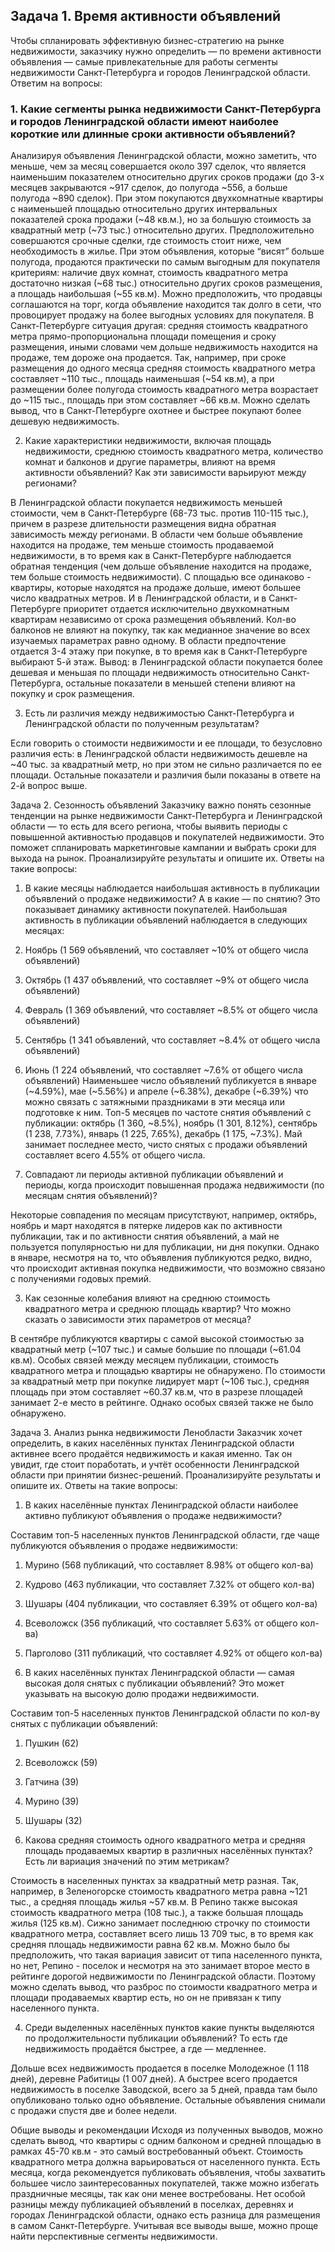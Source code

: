 ## Задача 1. Время активности объявлений
Чтобы спланировать эффективную бизнес-стратегию на рынке недвижимости, заказчику нужно определить — по времени активности объявления — самые привлекательные для работы сегменты недвижимости Санкт-Петербурга и городов Ленинградской области.
Ответим на вопросы: 

### 1. Какие сегменты рынка недвижимости Санкт-Петербурга и городов Ленинградской области имеют наиболее короткие или длинные сроки активности объявлений?
Анализируя объявления Ленинградской области, можно заметить, что меньше, чем за месяц совершается около 397 сделок, что является наименьшим показателем относительно других сроков продажи (до 3-х месяцев закрываются ~917 сделок, до полугода ~556, а больше полугода ~890 сделок). При этом покупаются двухкомнатные квартиры с наименьшей площадью относительно других интервальных показателей срока продажи (~48 кв.м.), но за большую стоимость за квадратный метр (~73 тыс.) относительно других. Предположительно совершаются срочные сделки, где стоимость стоит ниже, чем необходимость в жилье. 
При этом объявления, которые “висят” больше полугода, продаются практически по самым выгодным для покупателя критериям: наличие двух комнат, стоимость квадратного метра достаточно низкая (~68 тыс.) относительно других сроков размещения, а площадь наибольшая (~55 кв.м). Можно предположить, что продавцы соглашаются на торг, когда объявление находится так долго в сети, что провоцирует продажу на более выгодных условиях для покупателя. 
В Санкт-Петербурге ситуация другая: средняя стоимость квадратного метра прямо-пропорциональна площади помещения и сроку размещения, иными словами чем дольше недвижимость находится на продаже, тем дороже она продается. Так, например, при сроке размещения до одного месяца средняя стоимость квадратного метра составляет ~110 тыс., площадь наименьшая (~54 кв.м), а при размещении более полугода стоимость квадратного метра возрастает до ~115 тыс., площадь при этом составляет ~66 кв.м. Можно сделать вывод, что в Санкт-Петербурге охотнее и быстрее покупают более дешевую недвижимость.

2. Какие характеристики недвижимости, включая площадь недвижимости, среднюю стоимость квадратного метра, количество комнат и балконов и другие параметры, влияют на время активности объявлений? Как эти зависимости варьируют между регионами?

В Ленинградской области покупается недвижимость меньшей стоимости, чем в Санкт-Петербурге (68-73 тыс. против 110-115 тыс.), причем в разрезе длительности размещения видна обратная зависимость между регионами. В области чем больше объявление находится на продаже, тем меньше стоимость продаваемой недвижимости, в то время как в Санкт-Петербурге наблюдается обратная тенденция (чем дольше объявление находится на продаже, тем больше стоимость недвижимости). 
С площадью все одинаково - квартиры, которые находятся на продаже дольше, имеют большее число квадратных метров. 
И в Ленинградской области, и в Санкт-Петербурге приоритет отдается исключительно двухкомнатным квартирам независимо от срока размещения объявлений. 
Кол-во балконов не влияют на покупку, так как медианное значение во всех изучаемых параметрах равно одному. В области предпочтение отдается 3-4 этажу при покупке, в то время как в Санкт-Петербурге выбирают 5-й этаж.
Вывод: в Ленинградской области покупается более дешевая и меньшая по площади недвижимость относительно Санкт-Петербурга, остальные показатели в меньшей степени влияют на покупку и срок размещения. 

3. Есть ли различия между недвижимостью Санкт-Петербурга и Ленинградской области по полученным результатам?

Если говорить о стоимости недвижимости и ее площади, то безусловно различия есть: в Ленинградской области недвижимость дешевле на ~40 тыс. за квадратный метр, но при этом не сильно различается по ее площади. Остальные показатели и различия были показаны в ответе на 2-й вопрос выше. 


Задача 2. Сезонность объявлений
Заказчику важно понять сезонные тенденции на рынке недвижимости Санкт-Петербурга и Ленинградской области — то есть для всего региона, чтобы выявить периоды с повышенной активностью продавцов и покупателей недвижимости. Это поможет спланировать маркетинговые кампании и выбрать сроки для выхода на рынок.
Проанализируйте результаты и опишите их. Ответы на такие вопросы:

1. В какие месяцы наблюдается наибольшая активность в публикации объявлений о продаже недвижимости? А в какие — по снятию? Это показывает динамику активности покупателей.
Наибольшая активность в публикации объявлений наблюдается в следующих месяцах:

1. Ноябрь (1 569 объявлений, что составляет ~10% от общего числа объявлений)
2. Октябрь (1 437 объявлений, что составляет ~9% от общего числа объявлений)
3. Февраль (1 369 объявлений, что составляет ~8.5% от общего числа объявлений)
4. Сентябрь (1 341 объявлений, что составляет ~8.4% от общего числа объявлений)
5. Июнь (1 224 объявлений, что составляет ~7.6% от общего числа объявлений)
Наименьшее число объявлений публикуется в январе (~4.59%), мае (~5.56%) и апреле (~6.38%), декабре (~6.39%) что можно связать с затяжными праздниками в эти месяца или подготовке к ним. 
Топ-5 месяцев по частоте снятия объявлений с публикации: октябрь (1 360, ~8.5%), ноябрь (1 301, 8.12%), сентябрь (1 238, 7.73%), январь (1 225, 7.65%), декабрь (1 175, ~7.3%). Май занимает последнее место, чисто снятых с продажи объявлений составляет всего 4.55% от общего числа. 

2. Совпадают ли периоды активной публикации объявлений и периоды, когда происходит повышенная продажа недвижимости (по месяцам снятия объявлений)?

Некоторые совпадения по месяцам присутствуют, например, октябрь, ноябрь и март находятся в пятерке лидеров как по активности публикации, так и по активности снятия объявлений, а май не пользуется популярностью ни для публикации, ни дня покупки. 
Однако в январе, несмотря на то, что объявления публикуются редко, видно, что происходит активная покупка недвижимости, что возможно связано с получениями годовых премий. 

3. Как сезонные колебания влияют на среднюю стоимость квадратного метра и среднюю площадь квартир? Что можно сказать о зависимости этих параметров от месяца?

В сентябре публикуются квартиры с самой высокой стоимостью за квадратный метр (~107 тыс.) и  самые большие по площади (~61.04 кв.м). Особых связей между месяцем публикации, стоимость квадратного метра и площадью квартиры не обнаружено.
По стоимости за квадратный метр при покупке лидирует март (~106 тыс.), средняя площадь при этом составляет ~60.37 кв.м, что в разрезе площадей занимает 2-е место в рейтинге. Однако особых связей также не было обнаружено.


Задача 3. Анализ рынка недвижимости Ленобласти
Заказчик хочет определить, в каких населённых пунктах Ленинградской области активнее всего продаётся недвижимость и какая именно. Так он увидит, где стоит поработать, и учтёт особенности Ленинградской области при принятии бизнес-решений.
Проанализируйте результаты и опишите их. Ответы на такие вопросы:

1. В каких населённые пунктах Ленинградской области наиболее активно публикуют объявления о продаже недвижимости?

Составим топ-5 населенных пунктов Ленинградской области, где чаще публикуются объявления о продаже недвижимости:
1. Мурино (568 публикаций, что составляет 8.98% от общего кол-ва)
2. Кудрово (463 публикации, что составляет 7.32% от общего кол-ва)
3. Шушары (404 публикации, что составляет 6.39% от общего кол-ва)
4. Всеволожск (356 публикаций, что составляет 5.63% от общего кол-ва)
5. Парголово (311 публикаций, что составляет 4.92% от общего кол-ва)

2. В каких населённых пунктах Ленинградской области — самая высокая доля снятых с публикации объявлений? Это может указывать на высокую долю продажи недвижимости.

Составим топ-5 населенных пунктов Ленинградской области по кол-ву снятых с публикации объявлений:
1. Пушкин (62)
2. Всеволожск (59)
3. Гатчина (39)
4. Мурино (39)
5. Шушары (32)

3. Какова средняя стоимость одного квадратного метра и средняя площадь продаваемых квартир в различных населённых пунктах? Есть ли вариация значений по этим метрикам?

Стоимость в населенных пунктах за квадратный метр разная. Так, например, в Зеленогорске стоимость квадратного метра равна ~121 тыс., а средняя площадь жилья ~57 кв.м. В Репино также высокая стоимость квадратного метра (108 тыс.), а также большая площадь жилья (125 кв.м). Сижно занимает последнюю строчку по стоимости квадратного метра, составляет всего лишь 13 709 тыс, в то время как средняя площадь недвижимости равна 62 кв.м. 
Можно было бы предположить, что такая вариация зависит от типа населенного пункта, но нет, Репино - поселок и несмотря на это занимает второе место в рейтинге дорогой недвижимости по Ленинградской области. 
Поэтому можно сделать вывод, что разброс по стоимости квадратного метра и площади продаваемых квартир есть, но он не привязан к типу населенного пункта.  

4. Среди выделенных населённых пунктов какие пункты выделяются по продолжительности публикации объявлений? То есть где недвижимость продаётся быстрее, а где — медленнее.

Дольше всех недвижимость продается в поселке Молодежное (1 118 дней), деревне Рабитицы (1 007 дней). А быстрее всего продается недвижимость в поселке Заводской, всего за 5 дней, правда там было опубликовано только одно объявление. Остальные объявления снимали с продажи спустя две и более недели. 


Общие выводы и рекомендации
Исходя из полученных выводов, можно сделать вывод, что квартиры с одним балконом и средней площадью в рамках 45-70 кв.м - это самый востребованный объект. Стоимость квадратного метра должна варьироваться от населенного пункта. Есть месяца, когда рекомендуется публиковать объявления, чтобы захватить большее число заинтересованных покупателей, также можно избегать праздничные месяцы, так как они менее востребованы. 
Нет особой разницы между публикацией объявлений в поселках, деревнях и городах Ленинградской области, однако есть разница для размещения в самом Санкт-Петербурге.
Учитывая все выводы выше, можно проще найти перспективные сегменты недвижимости.
